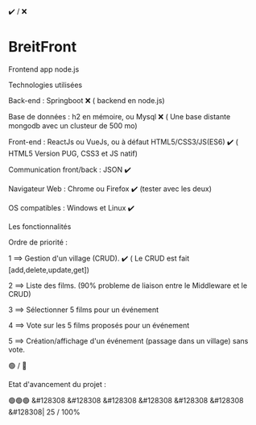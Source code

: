 &#10004;&#65039; / &#10060;
# BreitFront
Frontend app node.js


Technologies utilisées

Back-end : Springboot &#10060; ( backend en node.js)

Base de données : h2 en mémoire, ou Mysql &#10060; ( Une base distante mongodb avec un clusteur de 500 mo)

Front-end : ReactJs ou VueJs, ou à défaut HTML5/CSS3/JS(ES6) &#10004;&#65039; ( HTML5 Version PUG, CSS3 et JS natif)

Communication front/back : JSON &#10004;&#65039;

Navigateur Web : Chrome ou Firefox &#10004;&#65039; (tester avec les deux)

OS compatibles : Windows et Linux &#10004;&#65039;


Les fonctionnalités

Ordre de priorité : 

1 ==> Gestion d'un village (CRUD). &#10004;&#65039; ( Le CRUD est fait [add,delete,update,get])

2 ==> Liste des films. (90% probleme de liaison entre le Middleware et le CRUD)

3 ==> Sélectionner 5 films pour un événement

4 ==> Vote sur les 5 films proposés pour un événement

5 ==> Création/affichage d'un événement (passage dans un village) sans vote.

&#128994; / &#128308;

Etat d'avancement du projet :

&#128994;&#128994;&#128994; &#128308 &#128308 &#128308 &#128308 &#128308 &#128308 &#128308| 25 / 100%

